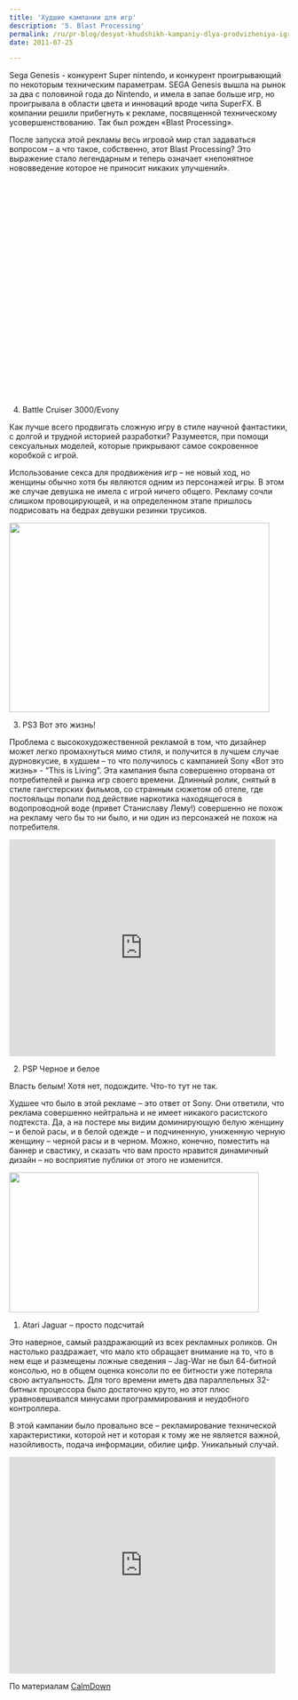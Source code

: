 ```yaml
---
title: 'Худшие кампании для игр'
description: '5. Blast Processing'
permalink: /ru/pr-blog/desyat-khudshikh-kampaniy-dlya-prodvizheniya-igr-chast-2
date: 2011-07-25

---
```


Sega Genesis  - конкурент Super nintendo, и конкурент проигрывающий по некоторым техническим параметрам. SEGA Genesis вышла на рынок за два с половиной года до  Nintendo,  и имела в запае больше игр, но проигрывала в области цвета и инноваций вроде чипа SuperFX. В компании решили прибегнуть к рекламе, посвященной техническому усовершенствованию. Так был рожден «Blast Processing».

После запуска этой рекламы весь игровой мир стал задаваться вопросом – а что такое, собственно, этот Blast Processing? Это выражение стало легендарным и теперь означает «непонятное нововведение которое не приносит никаких улучшений».

<object width="480" height="390"><param name="movie" value="http://www.youtube.com/v/zlulSyBI2aY?version=3&amp;hl=en_US"></param><param name="allowFullScreen" value="true"></param><param name="allowscriptaccess" value="always"></param><embed src="http://www.youtube.com/v/zlulSyBI2aY?version=3&amp;hl=en_US" type="application/x-shockwave-flash" width="480" height="390" allowscriptaccess="always" allowfullscreen="true"></embed></object>

4. Battle Cruiser 3000/Evony

Как лучше всего продвигать сложную игру в стиле научной фантастики,  с долгой и трудной историей разработки? Разумеется, при помощи сексуальных моделей, которые прикрывают самое сокровенное коробкой с игрой.

Использование секса для продвижения игр – не новый ход, но женщины обычно хотя бы являются одним из персонажей игры. В этом же случае девушка не имела с игрой ничего общего. Рекламу сочли слишком провоцирующей, и на определенном этапе пришлось подрисовать на бедрах девушки резинки трусиков.

<img src="{{ site.assets }}/upload/Battlecruiser.jpg" alt="" class="post__img" width="469" height="341">

3. PS3 Вот это жизнь!

Проблема с высокохудожественной рекламой в том, что дизайнер может легко промахнуться мимо стиля, и получится в лучшем случае дурновкусие, в худшем – то что получилось с кампанией Sony «Вот это жизнь» -  “This is Living”.  Эта кампания была совершенно оторвана от потребителей и рынка игр своего времени. Длинный ролик, снятый в стиле гангстерских фильмов, со странным сюжетом об отеле, где постояльцы  попали под действие наркотика находящегося в водопроводной воде (привет Станиславу Лему!)  совершенно не похож на рекламу чего бы то ни было, и ни один из персонажей не похож на потребителя.

<object width="480" height="390"><param name="movie" value="http://www.youtube.com/v/psd8oVToS8k?version=3&amp;hl=en_US"></param><param name="allowFullScreen" value="true"></param><param name="allowscriptaccess" value="always"></param><embed src="http://www.youtube.com/v/psd8oVToS8k?version=3&amp;hl=en_US" type="application/x-shockwave-flash" width="480" height="390" allowscriptaccess="always" allowfullscreen="true"></embed></object>

2. PSP Черное и белое

Власть белым! Хотя нет, подождите. Что-то тут не так.

Худшее что было в этой рекламе – это ответ от Sony. Они ответили, что реклама совершенно нейтральна и не имеет никакого расистского подтекста. Да, а на постере мы видим доминирующую белую женщину – и белой расы, и в белой одежде – и подчиненную, униженную черную женщину – черной расы и в черном. Можно, конечно, поместить на баннер и свастику, и сказать что вам просто нравится динамичный дизайн – но восприятие публики от этого не изменится.

<img src="{{ site.assets }}/upload/psp-black-white-ad.jpg" alt="" class="post__img" width="450" height="252">

1.	Atari Jaguar – просто подсчитай

Это наверное, самый раздражающий из всех рекламных роликов.  Он настолько раздражает, что мало кто обращает внимание на то, что в нем еще и размещены ложные сведения – Jag-War не был 64-битной консолью, но в общем оценка консоли по ее битности уже потеряла свою актуальность. Для того времени иметь два параллельных 32-битных процессора было достаточно круто, но этот плюс уравновешивался минусами программирования и неудобного контроллера.

В этой кампании было провально все – рекламирование технической характеристики, которой нет и которая к тому же не является важной, назойливость, подача информации, обилие цифр. Уникальный случай.

<object width="480" height="390"><param name="movie" value="http://www.youtube.com/v/nxuna944dls?version=3&amp;hl=en_US"></param><param name="allowFullScreen" value="true"></param><param name="allowscriptaccess" value="always"></param><embed src="http://www.youtube.com/v/nxuna944dls?version=3&amp;hl=en_US" type="application/x-shockwave-flash" width="480" height="390" allowscriptaccess="always" allowfullscreen="true"></embed></object>

По материалам <a href="http://calmdowntom.com/2011/03/top-10-embarrassingly-bad-moments-in-videogame-marketing/">CalmDown</a>

